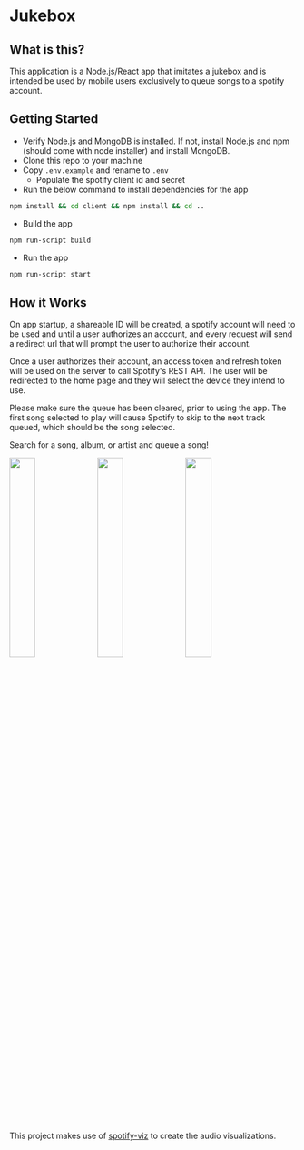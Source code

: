 # Jukebox

## What is this?
This application is a Node.js/React app that imitates a jukebox and is intended be used by mobile users exclusively to queue songs to a spotify account.

## Getting Started
- Verify Node.js and MongoDB is installed.  If not, install Node.js and npm (should come with node installer) and install MongoDB.
- Clone this repo to your machine
- Copy `.env.example` and rename to `.env`
    - Populate the spotify client id and secret
- Run the below command to install dependencies for the app
```bash
npm install && cd client && npm install && cd ..
```
- Build the app
```bash
npm run-script build
```
- Run the app
```bash
npm run-script start
```

## How it Works
On app startup, a shareable ID will be created, a spotify account will need to be used and until a user authorizes an account, and every request will send a redirect url that will prompt the user to authorize their account.

Once a user authorizes their account, an access token and refresh token will be used on the server to call Spotify's REST API. The user will be redirected to the home page and they will select the device they intend to use.

Please make sure the queue has been cleared, prior to using the app. The first song selected to play will cause Spotify to skip to the next track queued, which should be the song selected.

Search for a song, album, or artist and queue a song!

<img src="https://user-images.githubusercontent.com/16214116/140803971-7bd0200e-1358-427f-80c1-783412ec416a.png" width="30%"></img> <img src="https://user-images.githubusercontent.com/16214116/140803950-d18079c6-774e-4bc4-a774-9a0f69a444e4.png" width="30%"></img> <img src="https://user-images.githubusercontent.com/16214116/140803954-ad0fcd94-dd1b-4566-9988-9a54bad96d7a.png" width="30%"></img> 


This project makes use of [spotify-viz](https://github.com/zachwinter/spotify-viz) to create the audio visualizations.